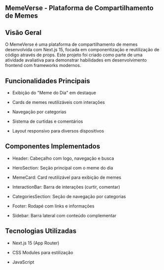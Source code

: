 ## MemeVerse - Plataforma de Compartilhamento de Memes
 
 ## Visão Geral
O MemeVerse é uma plataforma de compartilhamento de memes desenvolvida com Next.js 15, focada em componentização e reutilização de código através de props. Este projeto foi criado como parte de uma atividade avaliativa para demonstrar habilidades em desenvolvimento frontend com frameworks modernos.

## Funcionalidades Principais
- Exibição do "Meme do Dia" em destaque

- Cards de memes reutilizáveis com interações

- Navegação por categorias

- Sistema de curtidas e comentários

- Layout responsivo para diversos dispositivos

## Componentes Implementados
- Header: Cabeçalho com logo, navegação e busca

- HeroSection: Seção principal com o meme do dia

- MemeCard: Card reutilizável para exibição de memes

- InteractionBar: Barra de interações (curtir, comentar)

- CategoriesSection: Seção de navegação por categorias

- Footer: Rodapé com links e informações

- Sidebar: Barra lateral com conteúdo complementar

## Tecnologias Utilizadas
- Next.js 15 (App Router)

- CSS Modules para estilização

- JavaScript


